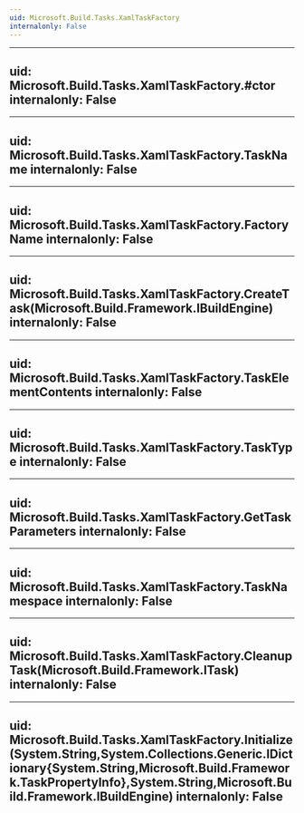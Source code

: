 ```yaml
---
uid: Microsoft.Build.Tasks.XamlTaskFactory
internalonly: False
---
```


---
uid: Microsoft.Build.Tasks.XamlTaskFactory.#ctor
internalonly: False
---

---
uid: Microsoft.Build.Tasks.XamlTaskFactory.TaskName
internalonly: False
---

---
uid: Microsoft.Build.Tasks.XamlTaskFactory.FactoryName
internalonly: False
---

---
uid: Microsoft.Build.Tasks.XamlTaskFactory.CreateTask(Microsoft.Build.Framework.IBuildEngine)
internalonly: False
---

---
uid: Microsoft.Build.Tasks.XamlTaskFactory.TaskElementContents
internalonly: False
---

---
uid: Microsoft.Build.Tasks.XamlTaskFactory.TaskType
internalonly: False
---

---
uid: Microsoft.Build.Tasks.XamlTaskFactory.GetTaskParameters
internalonly: False
---

---
uid: Microsoft.Build.Tasks.XamlTaskFactory.TaskNamespace
internalonly: False
---

---
uid: Microsoft.Build.Tasks.XamlTaskFactory.CleanupTask(Microsoft.Build.Framework.ITask)
internalonly: False
---

---
uid: Microsoft.Build.Tasks.XamlTaskFactory.Initialize(System.String,System.Collections.Generic.IDictionary{System.String,Microsoft.Build.Framework.TaskPropertyInfo},System.String,Microsoft.Build.Framework.IBuildEngine)
internalonly: False
---
